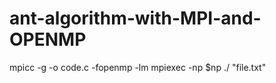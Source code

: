 # ant-algorithm-with-MPI-and-OPENMP
mpicc -g  -o <exec> code.c -fopenmp -lm
mpiexec -np $np ./<exec> "file.txt"
